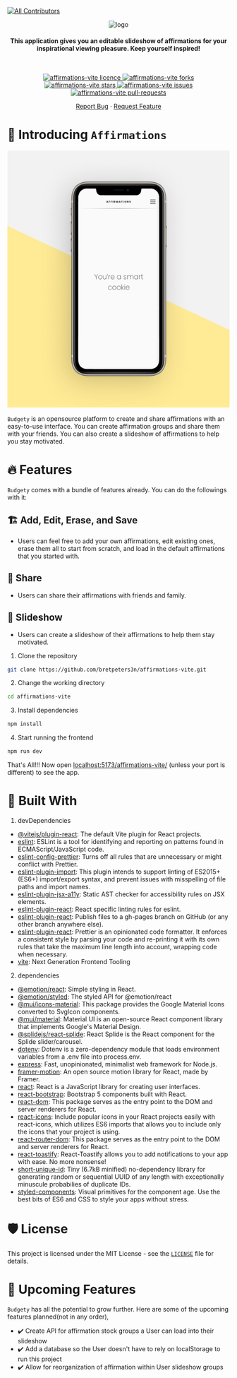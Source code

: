 <!-- # affirmations-vite -->

<!-- This project is a rebuild of my original Affirmations project here in Github. -->

<!-- This build includes Vite unlike the previous one. -->

<!-- ALL-CONTRIBUTORS-BADGE:START - Do not remove or modify this section -->

[![All Contributors](https://img.shields.io/badge/all_contributors-1-orange.svg?style=flat-square)](#contributors-)

<!-- ALL-CONTRIBUTORS-BADGE:END -->
<p align="center">
    <img src="./src/assets/budgety_logo.png" alt="logo" width="192"/>
<p/>

<h4 align="center">This application gives you an editable slideshow of affirmations for your inspirational viewing pleasure. Keep yourself inspired!</h4>
<br>
<p align="center">
<a href="https://github.com/bretpeters3n/affirmations-vite/blob/master/LICENSE" target="blank">
<img src="https://img.shields.io/github/license/bretpeters3n/affirmations-vite?style=flat-square" alt="affirmations-vite licence" />
</a>
<a href="https://github.com/bretpeters3n/affirmations-vite/fork" target="blank">
<img src="https://img.shields.io/github/forks/bretpeters3n/affirmations-vite?style=flat-square" alt="affirmations-vite forks"/>
</a>
<a href="https://github.com/bretpeters3n/affirmations-vite/stargazers" target="blank">
<img src="https://img.shields.io/github/stars/bretpeters3n/affirmations-vite?style=flat-square" alt="affirmations-vite stars"/>
</a>
<a href="https://github.com/bretpeters3n/affirmations-vite/issues" target="blank">
<img src="https://img.shields.io/github/issues/bretpeters3n/affirmations-vite?style=flat-square" alt="affirmations-vite issues"/>
</a>
<a href="https://github.com/bretpeters3n/affirmations-vite/pulls" target="blank">
<img src="https://img.shields.io/github/issues-pr/bretpeters3n/affirmations-vite?style=flat-square" alt="affirmations-vite pull-requests"/>
</a>
</p>

<p align="center">
    <a href="https://github.com/bretpeters3n/affirmations-vite/issues/new/choose">Report Bug</a>
    ·
    <a href="https://github.com/bretpeters3n/affirmations-vite/issues/new/choose">Request Feature</a>
</p>

# 👋 Introducing `Affirmations`

<p align="center">
    <a href="https://Budgety.vercel.app" target="blank"/>
        <img src="./src/assets/affirmations-readMe-titleImage.jpg" alt="logo" height="582"/>
    </a>
</p>

`Budgety` is an opensource platform to create and share affirmations with an easy-to-use interface. You can create affirmation groups and share them with your friends. You can also create a slideshow of affirmations to help you stay motivated.

# 🔥 Features

`Budgety` comes with a bundle of features already. You can do the followings with it:

## 🏗️ Add, Edit, Erase, and Save

- Users can feel free to add your own affirmations, edit existing ones, erase them all to start from scratch, and load in the default affirmations that you started with.

## 🤝 Share

- Users can share their affirmations with friends and family.

## 📱 Slideshow

- Users can create a slideshow of their affirmations to help them stay motivated.

1. Clone the repository

```sh
git clone https://github.com/bretpeters3n/affirmations-vite.git
```

2. Change the working directory

```bash
cd affirmations-vite
```

3. Install dependencies

```bash
npm install
```

4. Start running the frontend

```bash
npm run dev
```

That's All!!! Now open [localhost:5173/affirmations-vite/](http://localhost:5173/affirmations-vite/) (unless your port is different) to see the app.

# 🍔 Built With

<!-- React, Vite, MUI, Framer Motion, UUID, Toastify, Bootstrap, and GitHub Pages-->

1. devDependencies

- [@vitejs/plugin-react](https://www.npmjs.com/package/@vitejs/plugin-react): The default Vite plugin for React projects.
- [eslint](https://www.npmjs.com/package/eslint): ESLint is a tool for identifying and reporting on patterns found in ECMAScript/JavaScript code.
- [eslint-config-prettier](https://www.npmjs.com/package/eslint-config-prettier): Turns off all rules that are unnecessary or might conflict with Prettier.
- [eslint-plugin-import](https://www.npmjs.com/package/eslint-plugin-import): This plugin intends to support linting of ES2015+ (ES6+) import/export syntax, and prevent issues with misspelling of file paths and import names.
- [eslint-plugin-jsx-a11y](https://www.npmjs.com/package/eslint-plugin-jsx-a11y): Static AST checker for accessibility rules on JSX elements.
- [eslint-plugin-react](https://www.npmjs.com/package/eslint-plugin-react): React specific linting rules for eslint.
- [eslint-plugin-react](https://www.npmjs.com/package/gh-pages): Publish files to a gh-pages branch on GitHub (or any other branch anywhere else).
- [eslint-plugin-react](https://www.npmjs.com/package/prettier): Prettier is an opinionated code formatter. It enforces a consistent style by parsing your code and re-printing it with its own rules that take the maximum line length into account, wrapping code when necessary.
- [vite](https://www.npmjs.com/package/vite): Next Generation Frontend Tooling

2. dependencies

- [@emotion/react](https://www.npmjs.com/package/@emotion/react): Simple styling in React.
- [@emotion/styled](https://www.npmjs.com/package/@emotion/styled): The styled API for @emotion/react
- [@mui/icons-material](https://www.npmjs.com/package/@mui/icons-material): This package provides the Google Material Icons converted to SvgIcon components.
- [@mui/material](https://www.npmjs.com/package/@mui/material): Material UI is an open-source React component library that implements Google's Material Design.
- [@splidejs/react-splide](https://www.npmjs.com/package/@splidejs/react-splide): React Splide is the React component for the Splide slider/carousel.
- [dotenv](https://www.npmjs.com/package/dotenv): Dotenv is a zero-dependency module that loads environment variables from a .env file into process.env.
- [express](https://www.npmjs.com/package/express): Fast, unopinionated, minimalist web framework for Node.js.
- [framer-motion](https://www.npmjs.com/package/framer-motion): An open source motion library for React, made by Framer.
- [react](https://www.npmjs.com/package/react): React is a JavaScript library for creating user interfaces.
- [react-bootstrap](https://www.npmjs.com/package/react-bootstrap): Bootstrap 5 components built with React.
- [react-dom](https://www.npmjs.com/package/react-dom): This package serves as the entry point to the DOM and server renderers for React.
- [react-icons](https://www.npmjs.com/package/react-icons): Include popular icons in your React projects easily with react-icons, which utilizes ES6 imports that allows you to include only the icons that your project is using.
- [react-router-dom](https://www.npmjs.com/package/react-router-dom): This package serves as the entry point to the DOM and server renderers for React.
- [react-toastify](https://www.npmjs.com/package/react-toastify): React-Toastify allows you to add notifications to your app with ease. No more nonsense!
- [short-unique-id](https://www.npmjs.com/package/short-unique-id): Tiny (6.7kB minified) no-dependency library for generating random or sequential UUID of any length with exceptionally minuscule probabilies of duplicate IDs.
- [styled-components](https://www.npmjs.com/package/styled-components): Visual primitives for the component age. Use the best bits of ES6 and CSS to style your apps without stress.

# 🛡️ License

This project is licensed under the MIT License - see the [`LICENSE`](LICENSE) file for details.

# 🦄 Upcoming Features

`Budgety` has all the potential to grow further. Here are some of the upcoming features planned(not in any order),

- ✔️ Create API for affirmation stock groups a User can load into their slideshow
- ✔️ Add a database so the User doesn't have to rely on localStorage to run this project
- ✔️ Allow for reorganization of affirmation within User slideshow groups
